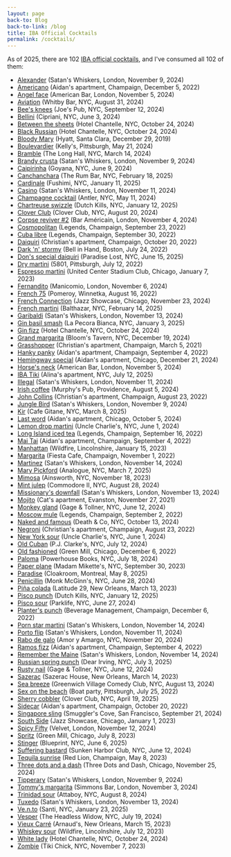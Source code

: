```yaml
---
layout: page
back-to: Blog
back-to-link: /blog
title: IBA Official Cocktails
permalink: /cocktails/
---
```


As of 2025, there are 102 [IBA official cocktails](https://iba-world.com/cocktails/all-cocktails/), and I've consumed all 102 of them:

-   [Alexander](https://iba-world.com/iba-cocktail/alexander/) (Satan's Whiskers, London, November 9, 2024)
-   [Americano](https://iba-world.com/iba-cocktail/americano/) (Aidan's apartment, Champaign, December 5, 2022)
-   [Angel face](https://iba-world.com/iba-cocktail/angel-face/) (American Bar, London, November 5, 2024)
-   [Aviation](https://iba-world.com/iba-cocktail/aviation/) (Whitby Bar, NYC, August 31, 2024)
-   [Bee's knees](https://iba-world.com/iba-cocktail/bees-knees/) (Joe's Pub, NYC, September 12, 2024)
-   [Bellini](https://iba-world.com/iba-cocktail/bellini/) (Cipriani, NYC, June 3, 2024)
-   [Between the sheets](https://iba-world.com/iba-cocktail/between-the-sheets/) (Hotel Chantelle, NYC, October 24, 2024)
-   [Black Russian](https://iba-world.com/iba-cocktail/black-russian/) (Hotel Chantelle, NYC, October 24, 2024)
-   [Bloody Mary](https://iba-world.com/iba-cocktail/bloody-mary/) (Hyatt, Santa Clara, December 29, 2019)
-   [Boulevardier](https://iba-world.com/iba-cocktail/boulevardier/) (Kelly's, Pittsburgh, May 21, 2024)
-   [Bramble](https://iba-world.com/iba-cocktail/bramble/) (The Long Hall, NYC, March 14, 2024)
-   [Brandy crusta](https://iba-world.com/iba-cocktail/brandy-crusta/) (Satan's Whiskers, London, November 9, 2024)
-   [Caipirinha](https://iba-world.com/iba-cocktail/caipirinha/) (Goyana, NYC, June 9, 2024)
-   [Canchanchara](https://iba-world.com/iba-cocktail/canchanchara/) (The Rum Bar, NYC, February 18, 2025)
-   [Cardinale](https://iba-world.com/iba-cocktail/cardinale/) (Fushimi, NYC, January 11, 2025)
-   [Casino](https://iba-world.com/iba-cocktail/casino/) (Satan's Whiskers, London, November 11, 2024)
-   [Champagne cocktail](https://iba-world.com/iba-cocktail/champagne-cocktail/) (Antler, NYC, May 11, 2024)
-   [Chartreuse swizzle](https://iba-world.com/iba-cocktail/chartreuse-swizzle/) (Dutch Kills, NYC, January 12, 2025)
-   [Clover Club](https://iba-world.com/iba-cocktail/clover-club/) (Clover Club, NYC, August 20, 2024)
-   [Corpse reviver #2](https://iba-world.com/iba-cocktail/corpse-reviver-2/) (Bar Américain, London, November 4, 2024)
-   [Cosmopolitan](https://iba-world.com/iba-cocktail/cosmopolitan/) (Legends, Champaign, September 23, 2022)
-   [Cuba libre](https://iba-world.com/iba-cocktail/cuba-libre/) (Legends, Champaign, September 30, 2022)
-   [Daiquiri](https://iba-world.com/iba-cocktail/daiquiri/) (Christian's apartment, Champaign, October 20, 2022)
-   [Dark 'n' stormy](https://iba-world.com/iba-cocktail/dark-n-stormy/) (Bell in Hand, Boston, July 24, 2022)
-   [Don's special daiquiri](https://iba-world.com/iba-cocktail/dons-special-daiquiri/) (Paradise Lost, NYC, June 15, 2025)
-   [Dry martini](https://iba-world.com/iba-cocktail/dry-martini/) (5801, Pittsburgh, July 12, 2022)
-   [Espresso martini](https://iba-world.com/iba-cocktail/espresso-martini/) (United Center Stadium Club, Chicago, January 7, 2023)
-   [Fernandito](https://iba-world.com/iba-cocktail/fernandito/) (Manicomio, London, November 6, 2024)
-   [French 75](https://iba-world.com/iba-cocktail/french-75/) (Pomeroy, Winnetka, August 16, 2022)
-   [French Connection](https://iba-world.com/iba-cocktail/french-connection/) (Jazz Showcase, Chicago, November 23, 2024)
-   [French martini](https://iba-world.com/iba-cocktail/french-martini/) (Balthazar, NYC, February 14, 2025)
-   [Garibaldi](https://iba-world.com/iba-cocktail/garibaldi/) (Satan's Whiskers, London, November 13, 2024)
-   [Gin basil smash](https://iba-world.com/iba-cocktail/gin-basil-smash/) (La Pecora Bianca, NYC, January 3, 2025)
-   [Gin fizz](https://iba-world.com/iba-cocktail/gin-fizz/) (Hotel Chantelle, NYC, October 24, 2024)
-   [Grand margarita](https://iba-world.com/iba-cocktail/grand-margarita/) (Bloom's Tavern, NYC, December 19, 2024)
-   [Grasshopper](https://iba-world.com/iba-cocktail/grasshopper/) (Christian's apartment, Champaign, March 5, 2021)
-   [Hanky panky](https://iba-world.com/iba-cocktail/hanky-panky/) (Aidan's apartment, Champaign, September 4, 2022)
-   [Hemingway special](https://iba-world.com/iba-cocktail/hemingway-special/) (Aidan's apartment, Chicago, December 21, 2024)
-   [Horse's neck](https://iba-world.com/iba-cocktail/horses-neck/) (American Bar, London, November 5, 2024)
-   [IBA Tiki](https://iba-world.com/iba-cocktail/iba-tiki/) (Alina's apartment, NYC, July 12, 2025)
-   [Illegal](https://iba-world.com/iba-cocktail/illegal/) (Satan's Whiskers, London, November 11, 2024)
-   [Irish coffee](https://iba-world.com/iba-cocktail/irish-coffee/) (Murphy's Pub, Providence, August 5, 2024)
-   [John Collins](https://iba-world.com/iba-cocktail/john-collins/) (Christian's apartment, Champaign, August 23, 2022)
-   [Jungle Bird](https://iba-world.com/iba-cocktail/jungle-bird/) (Satan's Whiskers, London, November 9, 2024)
-   [Kir](https://iba-world.com/iba-cocktail/kir/) (Cafe Gitane, NYC, March 8, 2025)
-   [Last word](https://iba-world.com/iba-cocktail/last-word/) (Aidan's apartment, Chicago, October 5, 2024)
-   [Lemon drop martini](https://iba-world.com/iba-cocktail/lemon-drop-martini/) (Uncle Charlie's, NYC, June 1, 2024)
-   [Long Island iced tea](https://iba-world.com/iba-cocktail/long-island-iced-tea/) (Legends, Champaign, September 16, 2022)
-   [Mai Tai](https://iba-world.com/iba-cocktail/mai-tai/) (Aidan's apartment, Champaign, September 4, 2022)
-   [Manhattan](https://iba-world.com/iba-cocktail/manhattan/) (Wildfire, Lincolnshire, January 15, 2023)
-   [Margarita](https://iba-world.com/iba-cocktail/margarita/) (Fiesta Cafe, Champaign, November 1, 2022)
-   [Martinez](https://iba-world.com/iba-cocktail/martinez/) (Satan's Whiskers, London, November 14, 2024)
-   [Mary Pickford](https://iba-world.com/iba-cocktail/mary-pickford/) (Analogue, NYC, March 7, 2025)
-   [Mimosa](https://iba-world.com/iba-cocktail/mimosa/) (Ainsworth, NYC, November 18, 2023)
-   [Mint julep](https://iba-world.com/iba-cocktail/mint-julep/) (Commodore II, NYC, August 28, 2024)
-   [Missionary's downfall](https://iba-world.com/iba-cocktail/missionarys-downfall/) (Satan's Whiskers, London, November 13, 2024)
-   [Mojito](https://iba-world.com/iba-cocktail/mojito/) (Cat's apartment, Evanston, November 27, 2021)
-   [Monkey gland](https://iba-world.com/iba-cocktail/monkey-gland/) (Gage & Tollner, NYC, June 12, 2024)
-   [Moscow mule](https://iba-world.com/iba-cocktail/moscow-mule/) (Legends, Champaign, September 2, 2022)
-   [Naked and famous](https://iba-world.com/iba-cocktail/naked-and-famous/) (Death & Co, NYC, October 13, 2024)
-   [Negroni](https://iba-world.com/iba-cocktail/negroni/) (Christian's apartment, Champaign, August 23, 2022)
-   [New York sour](https://iba-world.com/iba-cocktail/new-york-sour/) (Uncle Charlie's, NYC, June 1, 2024)
-   [Old Cuban](https://iba-world.com/iba-cocktail/old-cuban/) (P.J. Clarke's, NYC, July 12, 2024)
-   [Old fashioned](https://iba-world.com/iba-cocktail/old-fashioned/) (Green Mill, Chicago, December 6, 2022)
-   [Paloma](https://iba-world.com/iba-cocktail/paloma/) (Powerhouse Books, NYC, July 18, 2024)
-   [Paper plane](https://iba-world.com/iba-cocktail/paper-plane/) (Madam Mikette's, NYC, September 30, 2023)
-   [Paradise](https://iba-world.com/iba-cocktail/paradise/) (Cloakroom, Montreal, May 8, 2025)
-   [Penicillin](https://iba-world.com/iba-cocktail/penicillin/) (Monk McGinn's, NYC, June 28, 2024)
-   [Piña colada](https://iba-world.com/iba-cocktail/pina-colada/) (Latitude 29, New Orleans, March 13, 2023)
-   [Pisco punch](https://iba-world.com/iba-cocktail/pisco-punch/) (Dutch Kills, NYC, January 12, 2025)
-   [Pisco sour](https://iba-world.com/iba-cocktail/pisco-sour/) (Parklife, NYC, June 27, 2024)
-   [Planter's punch](https://iba-world.com/iba-cocktail/planters-punch/) (Beverage Management, Champaign, December 6, 2022)
-   [Porn star martini](https://iba-world.com/iba-cocktail/porn-star-martini/) (Satan's Whiskers, London, November 14, 2024)
-   [Porto flip](https://iba-world.com/iba-cocktail/porto-flip/) (Satan's Whiskers, London, November 11, 2024)
-   [Rabo de galo](https://iba-world.com/iba-cocktail/rabo-de-galo/) (Amor y Amargo, NYC, November 20, 2024)
-   [Ramos fizz](https://iba-world.com/iba-cocktail/ramos-fizz/) (Aidan's apartment, Champaign, September 4, 2022)
-   [Remember the Maine](https://iba-world.com/iba-cocktail/remember-the-maine/) (Satan's Whiskers, London, November 14, 2024)
-   [Russian spring punch](https://iba-world.com/iba-cocktail/russian-spring-punch/) (Dear Irving, NYC, July 3, 2025)
-   [Rusty nail](https://iba-world.com/iba-cocktail/rusty-nail/) (Gage & Tollner, NYC, June 12, 2024)
-   [Sazerac](https://iba-world.com/iba-cocktail/sazerac/) (Sazerac House, New Orleans, March 14, 2023)
-   [Sea breeze](https://iba-world.com/iba-cocktail/sea-breeze/) (Greenwich Village Comedy Club, NYC, August 13, 2024)
-   [Sex on the beach](https://iba-world.com/iba-cocktail/sex-on-the-beach/) (Boat party, Pittsburgh, July 25, 2022)
-   [Sherry cobbler](https://iba-world.com/iba-cocktail/sherry-cobbler/) (Clover Club, NYC, April 19, 2025)
-   [Sidecar](https://iba-world.com/iba-cocktail/sidecar/) (Aidan's apartment, Champaign, October 20, 2022)
-   [Singapore sling](https://iba-world.com/iba-cocktail/singapore-sling/) (Smuggler's Cove, San Francisco, September 21, 2024)
-   [South Side](https://iba-world.com/iba-cocktail/south-side/) (Jazz Showcase, Chicago, January 1, 2023)
-   [Spicy Fifty](https://iba-world.com/iba-cocktail/spicy-fifty/) (Velvet, London, November 12, 2024)
-   [Spritz](https://iba-world.com/iba-cocktail/spritz/) (Green Mill, Chicago, July 8, 2023)
-   [Stinger](https://iba-world.com/iba-cocktail/stinger/) (Blueprint, NYC, June 6, 2025)
-   [Suffering bastard](https://iba-world.com/iba-cocktail/suffering-bastard/) (Sunken Harbor Club, NYC, June 12, 2024)
-   [Tequila sunrise](https://iba-world.com/iba-cocktail/tequila-sunrise/) (Red Lion, Champaign, May 8, 2023)
-   [Three dots and a dash](https://iba-world.com/iba-cocktail/three-dots-and-a-dash/) (Three Dots and Dash, Chicago, November 25, 2024)
-   [Tipperary](https://iba-world.com/iba-cocktail/tipperary/) (Satan's Whiskers, London, November 9, 2024)
-   [Tommy's margarita](https://iba-world.com/iba-cocktail/tommys-margarita/) (Simmons Bar, London, November 3, 2024)
-   [Trinidad sour](https://iba-world.com/iba-cocktail/trinidad-sour/) (Attaboy, NYC, August 8, 2024)
-   [Tuxedo](https://iba-world.com/iba-cocktail/tuxedo/) (Satan's Whiskers, London, November 13, 2024)
-   [Ve.n.to](https://iba-world.com/iba-cocktail/ve-n-to/) (Santi, NYC, January 23, 2025)
-   [Vesper](https://iba-world.com/iba-cocktail/vesper/) (The Headless Widow, NYC, July 19, 2024)
-   [Vieux Carré](https://iba-world.com/iba-cocktail/vieux-carre/) (Arnaud's, New Orleans, March 15, 2023)
-   [Whiskey sour](https://iba-world.com/iba-cocktail/whiskey-sour/) (Wildfire, Lincolnshire, July 12, 2023)
-   [White lady](https://iba-world.com/iba-cocktail/white-lady/) (Hotel Chantelle, NYC, October 24, 2024)
-   [Zombie](https://iba-world.com/iba-cocktail/zombie/) (Tiki Chick, NYC, November 7, 2023)
